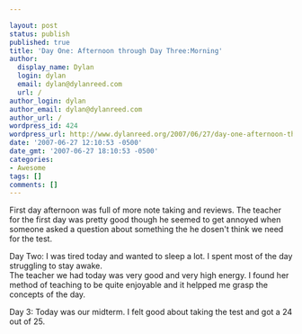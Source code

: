 ```yaml
---

layout: post
status: publish
published: true
title: 'Day One: Afternoon through Day Three:Morning'
author:
  display_name: Dylan
  login: dylan
  email: dylan@dylanreed.com
  url: /
author_login: dylan
author_email: dylan@dylanreed.com
author_url: /
wordpress_id: 424
wordpress_url: http://www.dylanreed.org/2007/06/27/day-one-afternoon-through-day-threemorning/
date: '2007-06-27 12:10:53 -0500'
date_gmt: '2007-06-27 18:10:53 -0500'
categories:
- Awesome
tags: []
comments: []
---
```


First day afternoon was full of more note taking and reviews. The teacher for the first day was pretty good though he seemed to get annoyed when someone asked a question about something the he dosen't think we need for the test.

Day Two: I was tired today and wanted to sleep a lot. I spent most of the day struggling to stay awake.  
The teacher we had today was very good and very high energy. I found her method of teaching to be quite enjoyable and it helpped me grasp the concepts of the day.

Day 3: Today was our midterm. I felt good about taking the test and got a 24 out of 25.
